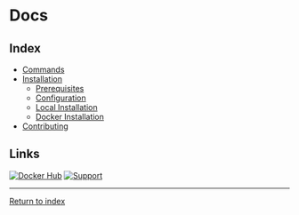 # Docs

## Index

- [Commands](COMMANDS.md)
- [Installation](INSTALLATION.md)
  - [Prerequisites](INSTALLATION.md#prerequisites)
  - [Configuration](INSTALLATION.md#configuration)
  - [Local Installation](INSTALLATION.md#local-installation)
  - [Docker Installation](INSTALLATION.md#docker-installation)
- [Contributing](CONTRIBUTING.md)

## Links

[![Docker Hub](https://img.shields.io/badge/Docker-Hub-blue?style=for-the-badge&logo=docker)](https://hub.docker.com/r/lakhindarpal/distube-music-bot)
[![Support](https://img.shields.io/badge/Discord-Support-blue?style=for-the-badge&logo=discord)](https://discord.gg/8yaJBZBQTA)

---

[Return to index](../README.md)
